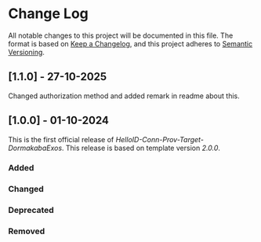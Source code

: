 # Change Log

All notable changes to this project will be documented in this file. The format is based on [Keep a Changelog](https://keepachangelog.com), and this project adheres to [Semantic Versioning](https://semver.org).

## [1.1.0] - 27-10-2025

Changed authorization method and added remark in readme about this.

## [1.0.0] - 01-10-2024

This is the first official release of _HelloID-Conn-Prov-Target-DormakabaExos_. This release is based on template version _2.0.0_.

### Added

### Changed

### Deprecated

### Removed